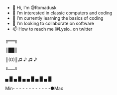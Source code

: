 - 👋 Hi, I’m @Romadusk
- 👀 I’m interested in classic computers and coding
- 🌱 I’m currently learning the basics of coding
- 💞️ I’m looking to collaborate on software
- 📫 How to reach me @Lysio_ on twitter

╔══╗

║██║

║(O)║♫ ♪ ♫ ♪

╚══╝

▄ █ ▄ █ ▄ ▄ █ ▄ █ ▄ █

Min- - - - - - - - - - - -●Max
